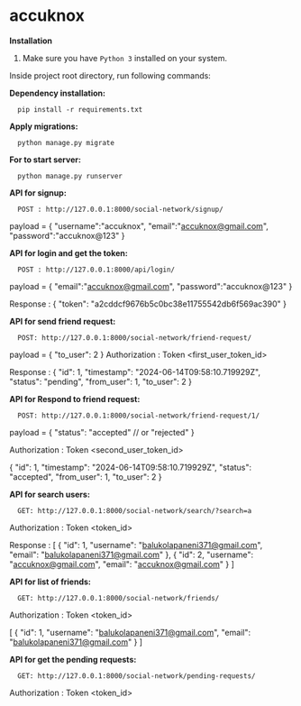 # accuknox

**Installation**

1. Make sure you have `Python 3` installed on your system.
  
Inside project root directory, run following commands:

**Dependency installation:**

      pip install -r requirements.txt

**Apply migrations:**

      python manage.py migrate

**For to start server:**

      python manage.py runserver


**API for signup:**

      POST : http://127.0.0.1:8000/social-network/signup/

payload = {
    "username":"accuknox",
    "email":"accuknox@gmail.com",
    "password":"accuknox@123"
}


**API for login and get the token:**

      POST : http://127.0.0.1:8000/api/login/

payload = {
    "email":"accuknox@gmail.com",
    "password":"accuknox@123"
}

Response : {
    "token": "a2cddcf9676b5c0bc38e11755542db6f569ac390"
}


**API for send friend request:**

      POST: http://127.0.0.1:8000/social-network/friend-request/

payload = {
    "to_user": 2
}
Authorization : Token <first_user_token_id>

Response : {
    "id": 1,
    "timestamp": "2024-06-14T09:58:10.719929Z",
    "status": "pending",
    "from_user": 1,
    "to_user": 2
}

**API for Respond to friend request:**

      POST: http://127.0.0.1:8000/social-network/friend-request/1/

payload = {
    "status": "accepted"  // or "rejected"
}

Authorization : Token <second_user_token_id>

{
    "id": 1,
    "timestamp": "2024-06-14T09:58:10.719929Z",
    "status": "accepted",
    "from_user": 1,
    "to_user": 2
}

**API for search users:**

      GET: http://127.0.0.1:8000/social-network/search/?search=a

Authorization : Token <token_id>

Response : [
    {
        "id": 1,
        "username": "balukolapaneni371@gmail.com",
        "email": "balukolapaneni371@gmail.com"
    },
    {
        "id": 2,
        "username": "accuknox@gmail.com",
        "email": "accuknox@gmail.com"
    }
]


**API for list of friends:**

      GET: http://127.0.0.1:8000/social-network/friends/

Authorization : Token <token_id>

[
    {
        "id": 1,
        "username": "balukolapaneni371@gmail.com",
        "email": "balukolapaneni371@gmail.com"
    }
]

**API for get the pending requests:**

      GET: http://127.0.0.1:8000/social-network/pending-requests/

Authorization : Token <token_id>

